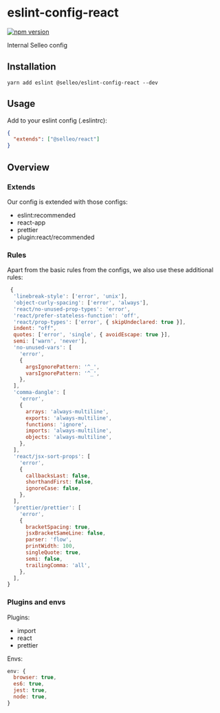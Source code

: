 # eslint-config-react

[![npm version](https://badge.fury.io/js/%40selleo%2Feslint-config-react.svg)](https://badge.fury.io/js/%40selleo%2Feslint-config-react)

Internal Selleo config

## Installation

```
yarn add eslint @selleo/eslint-config-react --dev
```

## Usage

Add to your eslint config (.eslintrc):

```json
{
  "extends": ["@selleo/react"]
}
```

## Overview

### Extends

Our config is extended with those configs:

* eslint:recommended
* react-app
* prettier
* plugin:react/recommended

### Rules

Apart from the basic rules from the configs, we also use these additional rules:

```js
 {
  'linebreak-style': ['error', 'unix'],
  'object-curly-spacing': ['error', 'always'],
  'react/no-unused-prop-types': 'error',
  'react/prefer-stateless-function': 'off',
  'react/prop-types': ['error', { skipUndeclared: true }],
  indent: "off",
  quotes: ['error', 'single', { avoidEscape: true }],
  semi: ['warn', 'never'],
  'no-unused-vars': [
    'error',
    {
      argsIgnorePattern: '^_',
      varsIgnorePattern: '^_',
    },
  ],
  'comma-dangle': [
    'error',
    {
      arrays: 'always-multiline',
      exports: 'always-multiline',
      functions: 'ignore',
      imports: 'always-multiline',
      objects: 'always-multiline',
    },
  ],
  'react/jsx-sort-props': [
    'error',
    {
      callbacksLast: false,
      shorthandFirst: false,
      ignoreCase: false,
    },
  ],
  'prettier/prettier': [
    'error',
    {
      bracketSpacing: true,
      jsxBracketSameLine: false,
      parser: 'flow',
      printWidth: 100,
      singleQuote: true,
      semi: false,
      trailingComma: 'all',
    },
  ],
}
```

### Plugins and envs

Plugins:

* import
* react
* prettier

Envs:

```js
env: {
  browser: true,
  es6: true,
  jest: true,
  node: true,
}
```
